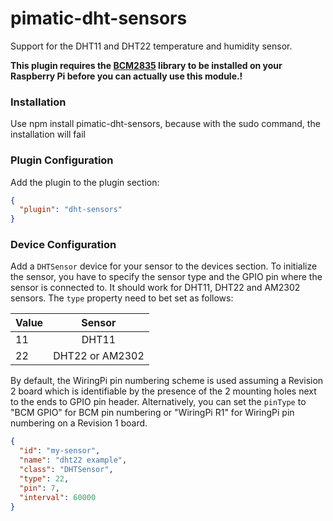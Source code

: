 pimatic-dht-sensors
================

Support for the DHT11 and DHT22 temperature and humidity sensor.

**This plugin requires the [BCM2835](http://www.airspayce.com/mikem/bcm2835/) 
library to be installed on your Raspberry Pi before you can actually use this module.!**

### Installation

Use npm install pimatic-dht-sensors, because with the sudo command, the installation will fail

### Plugin Configuration

Add the plugin to the plugin section:

```json
{ 
  "plugin": "dht-sensors"
}
```

### Device Configuration

Add a `DHTSensor` device for your sensor to the devices section. To initialize the sensor, 
you have to specify the sensor type and the GPIO pin where the sensor is connected to. 
It should work for DHT11, DHT22 and AM2302 sensors. The `type` property need to bet set as follows:

| Value | Sensor          |
|-------|:---------------:|
| 11    | DHT11           |
| 22    | DHT22 or AM2302 |

By default, the WiringPi pin numbering scheme is used assuming a Revision 2 
board which is identifiable by the presence of the 2 mounting holes next to the ends to 
GPIO pin header. Alternatively, you can set the `pinType` to "BCM GPIO" for 
BCM pin numbering or "WiringPi R1" for WiringPi pin numbering 
on a Revision 1 board.

```json
{
  "id": "my-sensor",
  "name": "dht22 example",
  "class": "DHTSensor",
  "type": 22,
  "pin": 7,
  "interval": 60000
}
```
